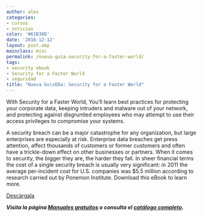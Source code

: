 ```yaml
---
author: alex
categories:
- cursos
- noticias
color: '#61B38D'
date: '2016-12-12'
layout: post.amp
mainclass: misc
permalink: /nueva-guia-security-for-a-faster-world/
tags:
- security ebook
- Security for a Faster World
- seguridad
title: "Nueva Gu\xEDa: Security for a Faster World"
---
```


[<amp-img on="tap:lightbox1" role="button" tabindex="0" layout="responsive" src="/img/2013/03/Executive-eBook-Security-for-a-Faster-World.gif" alt="Executive eBook: Security for a Faster World" width="200px" height="259px" />][1]

With Security for a Faster World, You&#8217;ll learn best practices for protecting your corporate data, keeping intruders and malware out of your network, and protecting against disgruntled employees who may attempt to use their access privileges to compromise your systems.

A security breach can be a major catastrophe for any organization, but large enterprises are especially at risk. Enterprise data breaches get press attention, affect thousands of customers or former customers and often have a trickle-down effect on other businesses or partners. When it comes to security, the bigger they are, the harder they fall. In sheer financial terms the cost of a single security breach is usually very significant: in 2011 the average per-incident cost for U.S. companies was $5.5 million according to research carried out by Ponemon Institute. Download this eBook to learn more.

<div class="button-post">
<a href="http://elbauldelprogramador.tradepub.com/c/pubRD.mpl?sr=oc&_t=oc:&pc=w_hp357" target="_blank" class="wi-button style-3">Descárgala<i class="icon-download icon-2x"></i></a>
</div>

***Visita la página [Manuales gratuitos][2] o consulta el [catálogo completo][3].***



 [1]: http://elbauldelprogramador.tradepub.com/c/pubRD.mpl?sr=oc&_t=oc:&pc;=w_hp357/prgm.cgi
 [2]: https://elbauldelprogramador.com/manuales-gratuitos/
 [3]: http://elbauldelprogramador.tradepub.com/category/information-technology/1207/ "Catálogo completo de Guías gratuítas "